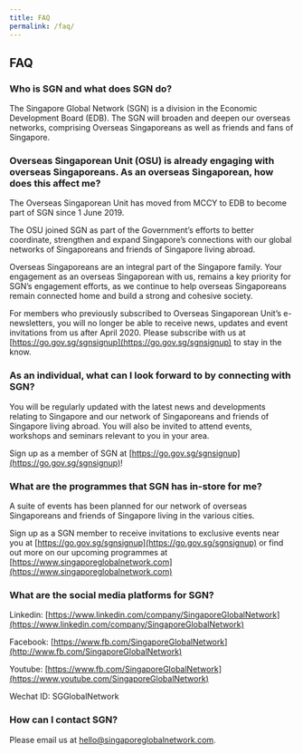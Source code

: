 ```yaml
---
title: FAQ
permalink: /faq/
---
```


## **FAQ**

### Who is SGN and what does SGN do?

The Singapore Global Network (SGN) is a division in the Economic Development Board (EDB). The SGN will broaden and deepen our overseas networks, comprising Overseas Singaporeans as well as friends and fans of Singapore. 

### Overseas Singaporean Unit (OSU) is already engaging with overseas Singaporeans. As an overseas Singaporean, how does this affect me?

The Overseas Singaporean Unit has moved from MCCY to EDB to become part of SGN since 1 June 2019. 

The OSU joined SGN as part of the Government’s efforts to better coordinate, strengthen and expand Singapore’s connections with our global networks of Singaporeans and friends of Singapore living abroad. 

Overseas Singaporeans are an integral part of the Singapore family. Your engagement as an overseas Singaporean with us, remains a key priority for SGN’s engagement efforts, as we continue to help overseas Singaporeans remain connected home and build a strong and cohesive society.

For members who previously subscribed to Overseas Singaporean Unit’s e-newsletters, you will no longer be able to receive news, updates and event invitations from us after April 2020. Please subscribe with us at [https://go.gov.sg/sgnsignup](https://go.gov.sg/sgnsignup) to stay in the know. 

### As an individual, what can I look forward to by connecting with SGN?

You will be regularly updated with the latest news and developments relating to Singapore and our network of Singaporeans and friends of Singapore living abroad. You will also be invited to attend events, workshops and seminars relevant to you in your area.

Sign up as a member of SGN at [https://go.gov.sg/sgnsignup](https://go.gov.sg/sgnsignup)!

### What are the programmes that SGN has in-store for me?

A suite of events has been planned for our network of overseas Singaporeans and friends of Singapore living in the various cities. 

Sign up as a SGN member to receive invitations to exclusive events near you at [https://go.gov.sg/sgnsignup](https://go.gov.sg/sgnsignup) or find out more on our upcoming programmes at [https://www.singaporeglobalnetwork.com](https://www.singaporeglobalnetwork.com)

### What are the social media platforms for SGN?

Linkedin: [https://www.linkedin.com/company/SingaporeGlobalNetwork](https://www.linkedin.com/company/SingaporeGlobalNetwork)

Facebook: [https://www.fb.com/SingaporeGlobalNetwork](http://www.fb.com/SingaporeGlobalNetwork) 

Youtube:  [https://www.fb.com/SingaporeGlobalNetwork](https://www.youtube.com/SingaporeGlobalNetwork) 

Wechat ID: SGGlobalNetwork

### How can I contact SGN?
Please email us at hello@singaporeglobalnetwork.com.
